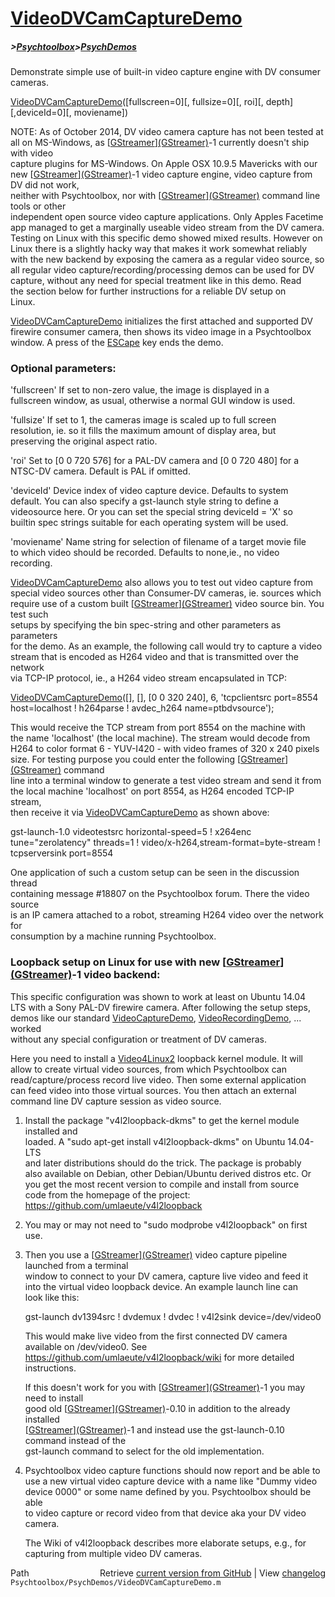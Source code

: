 # [VideoDVCamCaptureDemo](VideoDVCamCaptureDemo)
##### >[Psychtoolbox](Psychtoolbox)>[PsychDemos](PsychDemos)

Demonstrate simple use of built-in video capture engine with DV consumer cameras.  
  
[VideoDVCamCaptureDemo](VideoDVCamCaptureDemo)([fullscreen=0][, fullsize=0][, roi][, depth][,deviceId=0][, moviename])  
  
NOTE: As of October 2014, DV video camera capture has not been tested at  
all on MS-Windows, as [[GStreamer](GStreamer)][(GStreamer)]((GStreamer))-1 currently doesn't ship with video  
capture plugins for MS-Windows. On Apple OSX 10.9.5 Mavericks with our  
new [[GStreamer](GStreamer)][(GStreamer)]((GStreamer))-1 video capture engine, video capture from DV did not work,  
neither with Psychtoolbox, nor with [[GStreamer](GStreamer)][(GStreamer)]((GStreamer)) command line tools or other  
independent open source video capture applications. Only Apples Facetime  
app managed to get a marginally useable video stream from the DV camera.  
Testing on Linux with this specific demo showed mixed results. However on  
Linux there is a slightly hacky way that makes it work somewhat reliably  
with the new backend by exposing the camera as a regular video source, so  
all regular video capture/recording/processing demos can be used for DV  
capture, without any need for special treatment like in this demo. Read  
the section below for further instructions for a reliable DV setup on  
Linux.  
  
[VideoDVCamCaptureDemo](VideoDVCamCaptureDemo) initializes the first attached and supported DV  
firewire consumer camera, then shows its video image in a Psychtoolbox  
window. A press of the [ESCape](ESCape) key ends the demo.  
  
### Optional parameters:  
  
'fullscreen' If set to non-zero value, the image is displayed in a  
fullscreen window, as usual, otherwise a normal GUI window is used.  
  
'fullsize' If set to 1, the cameras image is scaled up to full screen  
resolution, ie. so it fills the maximum amount of display area, but  
preserving the original aspect ratio.  
  
'roi' Set to [0 0 720 576] for a PAL-DV camera and [0 0 720 480] for a  
NTSC-DV camera. Default is PAL if omitted.  
  
'deviceId' Device index of video capture device. Defaults to system  
default. You can also specify a gst-launch style string to define a  
videosource here. Or you can set the special string deviceId = 'X' so  
builtin spec strings suitable for each operating system will be used.  
  
'moviename' Name string for selection of filename of a target movie file  
to which video should be recorded. Defaults to none,ie., no video  
recording.  
  
[VideoDVCamCaptureDemo](VideoDVCamCaptureDemo) also allows you to test out video capture from  
special video sources other than Consumer-DV cameras, ie. sources which  
require use of a custom built [[GStreamer](GStreamer)][(GStreamer)]((GStreamer)) video source bin. You test such  
setups by specifying the bin spec-string and other parameters as parameters  
for the demo. As an example, the following call would try to capture a video  
stream that is encoded as H264 video and that is transmitted over the network  
via TCP-IP protocol, ie., a H264 video stream encapsulated in TCP:  
  
[VideoDVCamCaptureDemo](VideoDVCamCaptureDemo)([], [], [0 0 320 240], 6, 'tcpclientsrc port=8554 host=localhost ! h264parse ! avdec\_h264 name=ptbdvsource');  
  
This would receive the TCP stream from port 8554 on the machine with  
the name 'localhost' (the local machine). The stream would decode from  
H264 to color format 6 - YUV-I420 - with video frames of 320 x 240 pixels  
size. For testing purpose you could enter the following [[GStreamer](GStreamer)][(GStreamer)]((GStreamer)) command  
line into a terminal window to generate a test video stream and send it from  
the local machine 'localhost' on port 8554, as H264 encoded TCP-IP stream,  
then receive it via [VideoDVCamCaptureDemo](VideoDVCamCaptureDemo) as shown above:  
  
gst-launch-1.0 videotestsrc horizontal-speed=5 ! x264enc tune="zerolatency" threads=1 ! video/x-h264,stream-format=byte-stream ! tcpserversink port=8554  
  
One application of such a custom setup can be seen in the discussion thread  
containing message \#18807 on the Psychtoolbox forum. There the video source  
is an IP camera attached to a robot, streaming H264 video over the network for  
consumption by a machine running Psychtoolbox.  
  
  
  
  
### Loopback setup on Linux for use with new [[GStreamer](GStreamer)][(GStreamer)]((GStreamer))-1 video backend:  
  
This specific configuration was shown to work at least on Ubuntu 14.04  
LTS with a Sony PAL-DV firewire camera. After following the setup steps,  
demos like our standard [VideoCaptureDemo](VideoCaptureDemo), [VideoRecordingDemo](VideoRecordingDemo), ... worked  
without any special configuration or treatment of DV cameras.  
  
Here you need to install a [Video4Linux2](Video4Linux2) loopback kernel module. It will  
allow to create virtual video sources, from which Psychtoolbox can  
read/capture/process record live video. Then some external application  
can feed video into those virtual sources. You then attach an external  
command line DV capture session as video source.  
  
1. Install the package "v4l2loopback-dkms" to get the kernel module installed and  
   loaded. A "sudo apt-get install v4l2loopback-dkms" on Ubuntu 14.04-LTS  
   and later distributions should do the trick. The package is probably  
   also available on Debian, other Debian/Ubuntu derived distros etc. Or  
   you get the most recent version to compile and install from source  
   code from the homepage of the project:  
   https://github.com/umlaeute/v4l2loopback  
  
2. You may or may not need to "sudo modprobe v4l2loopback" on first use.  
  
3. Then you use a [[GStreamer](GStreamer)][(GStreamer)]((GStreamer)) video capture pipeline launched from a terminal  
   window to connect to your DV camera, capture live video and feed it  
   into the virtual video loopback device. An example launch line can  
   look like this:  
  
   gst-launch dv1394src ! dvdemux ! dvdec ! v4l2sink device=/dev/video0  
  
   This would make live video from the first connected DV camera  
   available on /dev/video0. See  
   https://github.com/umlaeute/v4l2loopback/wiki for more detailed  
   instructions.  
  
   If this doesn't work for you with [[GStreamer](GStreamer)][(GStreamer)]((GStreamer))-1 you may need to install  
   good old [[GStreamer](GStreamer)][(GStreamer)]((GStreamer))-0.10 in addition to the already installed  
   [[GStreamer](GStreamer)][(GStreamer)]((GStreamer))-1 and instead use the gst-launch-0.10 command instead of the  
   gst-launch command to select for the old implementation.  
  
4. Psychtoolbox video capture functions should now report and be able to  
   use a new virtual video capture device with a name like "Dummy video  
   device 0000" or some name defined by you. Psychtoolbox should be able  
   to video capture or record video from that device aka your DV video  
   camera.  
  
   The Wiki of v4l2loopback describes more elaborate setups, e.g., for  
   capturing from multiple video DV cameras.  
  




<div class="code_header" style="text-align:right;">
  <span style="float:left;">Path&nbsp;&nbsp;</span> <span class="counter">Retrieve <a href=
  "https://raw.github.com/Psychtoolbox-3/Psychtoolbox-3/beta/Psychtoolbox/PsychDemos/VideoDVCamCaptureDemo.m">current version from GitHub</a> | View <a href=
  "https://github.com/Psychtoolbox-3/Psychtoolbox-3/commits/beta/Psychtoolbox/PsychDemos/VideoDVCamCaptureDemo.m">changelog</a></span>
</div>
<div class="code">
  <code>Psychtoolbox/PsychDemos/VideoDVCamCaptureDemo.m</code>
</div>

